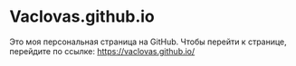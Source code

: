 # Vaclovas.github.io

Это моя персональная страница на GitHub. Чтобы перейти к странице, перейдите по ссылке: https://vaclovas.github.io/